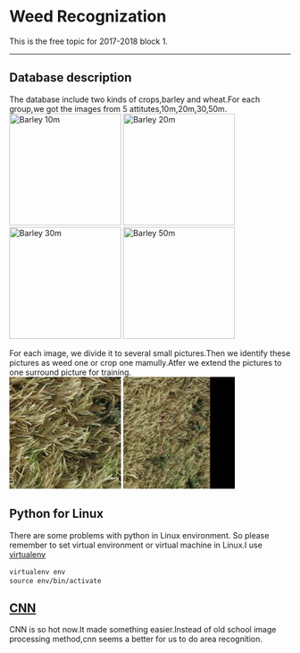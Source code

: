 Weed Recognization
==================

This is the free topic for 2017-2018 block 1.

-----

Database description
--------------------

The database include two kinds of crops,barley and wheat.For each group,we got the images from 5 attitutes,10m,20m,30,50m.   
<img src="./example_Img/IMG_7347.JPG" title="Barley 10m" width="200" height="200"/>
<img src="./example_Img/IMG_7317.JPG" title="Barley 20m" width="200" height="200"/> 
<img src="./example_Img/IMG_7278.JPG" title="Barley 30m" width="200" height="200"/>
<img src="./example_Img/IMG_7291.JPG" title="Barley 50m" width="200" height="200"/>

For each image, we divide it to several small pictures.Then we identify these pictures as weed one or crop one mamully.Atfer we extend the pictures to one surround picture for training.   
<img src="./example_Img/IMG_7347_fn_07_13_ttc_uw.png" width="200" height="200">
<img src="./example_Img/IMG_7347_fn_07_13_ttc_uw_surround.png" width="200" height="200">

Python for Linux
----------------

There are some problems with python in Linux environment. So please remember to set virtual environment or virtual machine in Linux.I use [virtualenv](https://virtualenv.pypa.io/en/stable/)
```shell
virtualenv env
source env/bin/activate
```

[CNN](http://www.pyimagesearch.com/2016/08/01/lenet-convolutional-neural-network-in-python/)
--------------------------------------------------------------------------------------------
CNN is so hot now.It made something easier.Instead of old school image processing method,cnn seems a better for us to do area recognition.
